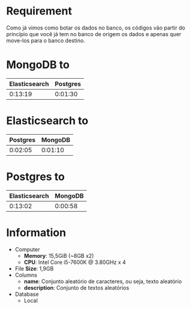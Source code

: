 # Requirement
Como já vimos como botar os dados no banco, os códigos vão partir do princípio que você já tem no banco de origem os dados e apenas quer move-los para o banco destino.   

# MongoDB to
| Elasticsearch | Postgres |
| ------------- | -------- |
| 0:13:19       | 0:01:30  |

# Elasticsearch to
| Postgres | MongoDB |
| -------- | ------- |
| 0:02:05  | 0:01:10 |

# Postgres to
| Elasticsearch | MongoDB |
| ------------- | ------- |
| 0:13:02       | 0:00:58 |

# Information
* Computer
  * **Memory**: 15,5GiB (~8GB x2)  
  * **CPU**: Intel Core i5-7600K @ 3.80GHz x 4  
* File
  **Size**: 1,9GB  
* Columns
  * **name**: Conjunto aleatório de caracteres, ou seja, texto aleatório  
  * **description**: Conjunto de textos aleatórios  
* Database
  * Local